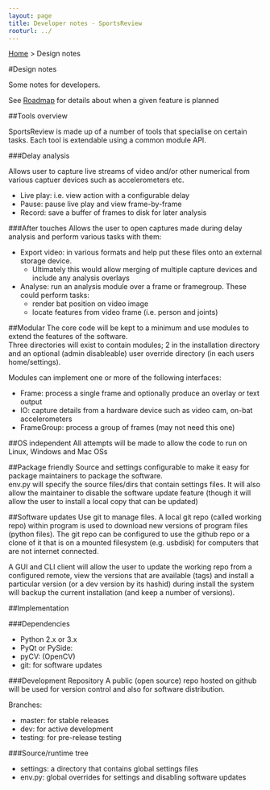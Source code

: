 ```yaml
---
layout: page
title: Developer notes - SportsReview
rooturl: ../
---
```


[Home](../index.html) > Design notes

#Design notes

Some notes for developers.

See [Roadmap](roadmap.html) for details about when a given feature is planned

##Tools overview

SportsReview is made up of a number of tools that specialise on certain tasks.  Each tool is extendable 
using a common module API. 

###Delay analysis

Allows user to capture live streams of video and/or other numerical from various captuer devices such
as accelerometers etc.

* Live play: i.e. view action with a configurable delay
* Pause: pause live play and view frame-by-frame
* Record: save a buffer of frames to disk for later analysis


###After touches
Allows the user to open captures made during delay analysis and perform various tasks with them:

* Export video: in various formats and help put these files onto an external storage device.
	* Ultimately this would allow merging of multiple capture devices and include any analysis overlays
* Analyse: run an analysis module over a frame or framegroup.  These could perform tasks:
	* render bat position on video image
	* locate features from video frame (i.e. person and joints)

##Modular
The core code will be kept to a minimum and use modules to extend the features of the software.  
Three directories will exist to contain modules; 2 in the installation directory and an optional 
(admin disableable) user override directory (in each users home/settings).

Modules can implement one or more of the following interfaces:
* Frame: process a single frame and optionally produce an overlay or text output
* IO: capture details from a hardware device such as video cam, on-bat accelerometers
* FrameGroup: process a group of frames (may not need this one)

##OS independent
All attempts will be made to allow the code to run on Linux, Windows and Mac OSs

##Package friendly
Source and settings configurable to make it easy for package maintainers to package the software.  
env.py will specify the source files/dirs that contain settings files.  It will also allow the 
maintainer to disable the software update feature (though it will allow the user to install a 
local copy that can be updated)

##Software updates
Use git to manage files.  A local git repo (called working repo) within program is used to download 
new versions of program files (python files).  The git repo can be configured to use the github repo 
or a clone of it that is on a mounted filesystem (e.g. usbdisk) for computers that are not internet 
connected.

A GUI and CLI client will allow the user to update the working repo from a configured remote, view 
the versions that are available (tags) and install a particular version (or a dev version by its hashid)
during install the system will backup the current installation (and keep a number of versions).

##Implementation

###Dependencies
* Python 2.x or 3.x
* PyQt or PySide:
* pyCV: (OpenCV)
* git: for software updates

###Development Repository
A public (open source) repo hosted on github will be used for version control and also for software 
distribution.

Branches:
* master: for stable releases
* dev: for active development
* testing: for pre-release testing

###Source/runtime tree
* settings: a directory that contains global settings files
* env.py: global overrides for settings and disabling software updates
